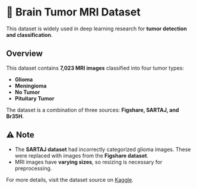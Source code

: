 # 🧠 Brain Tumor MRI Dataset

This dataset is widely used in deep learning research for **tumor detection and classification**.
## Overview
This dataset contains **7,023 MRI images** classified into four tumor types:
- **Glioma**
- **Meningioma**
- **No Tumor**
- **Pituitary Tumor**

The dataset is a combination of three sources: **Figshare, SARTAJ, and Br35H**.


## ⚠️ Note
- The **SARTAJ dataset** had incorrectly categorized glioma images. These were replaced with images from the **Figshare dataset**.
- MRI images have **varying sizes**, so resizing is necessary for preprocessing.

For more details, visit the dataset source on [Kaggle](https://www.kaggle.com/datasets/masoudnickparvar/brain-tumor-mri-dataset).
